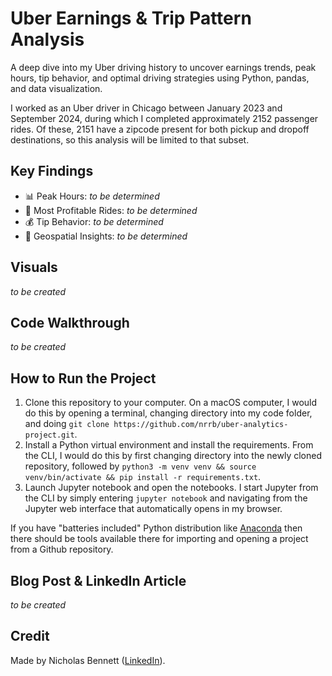 # Uber Earnings & Trip Pattern Analysis

A deep dive into my Uber driving history to uncover earnings trends, peak hours, tip behavior, and optimal driving strategies using Python, pandas, and data visualization.

I worked as an Uber driver in Chicago between January 2023 and September 2024, during which I completed approximately 2152 passenger rides. Of these, 2151 have a zipcode present for both pickup and dropoff destinations, so this analysis will be limited to that subset.

## Key Findings

* 📊 Peak Hours: _to be determined_
* 🚖 Most Profitable Rides: _to be determined_
* 💰 Tip Behavior: _to be determined_
* 📍 Geospatial Insights: _to be determined_

## Visuals

_to be created_

## Code Walkthrough

_to be created_

## How to Run the Project

1. Clone this repository to your computer. On a macOS computer, I would do this by opening a terminal, changing directory into my code folder, and doing `git clone https://github.com/nrrb/uber-analytics-project.git`.
2. Install a Python virtual environment and install the requirements. From the CLI, I would do this by first changing directory into the newly cloned repository, followed by `python3 -m venv venv && source venv/bin/activate && pip install -r requirements.txt`. 
3. Launch Jupyter notebook and open the notebooks. I start Jupyter from the CLI by simply entering `jupyter notebook` and navigating from the Jupyter web interface that automatically opens in my browser.

If you have "batteries included" Python distribution like [Anaconda](https://www.anaconda.com/) then there should be tools available there for importing and opening a project from a Github repository.

## Blog Post & LinkedIn Article

_to be created_

## Credit

Made by Nicholas Bennett ([LinkedIn](https://www.linkedin.com/in/nicholasrrbennett)).
